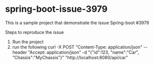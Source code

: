 # spring-boot-issue-3979
This is a sample project that demonstrate the issue Spring-boot #3979


Steps to reproduce the issue
1. Run the project
2. run the following
curl -X POST "Content-Type: application/json"  --header "Accept: application/json"  -d "{\"id\":123, \"name\":\"Car\", \"Chassis\":\"MyChassis\"}" "http://localhost:8080/api/car"